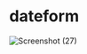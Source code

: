 # dateform
![Screenshot (27)](https://user-images.githubusercontent.com/105193240/201471038-2b3b90b1-64df-417f-b3f7-9733dd0e259c.png)
